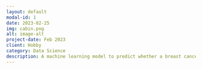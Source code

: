 ```yaml
---
layout: default
modal-id: 1
date: 2023-02-25
img: cabin.png
alt: image-alt
project-date: Feb 2023
client: Hobby
category: Data Science
description: A machine learning model to predict whether a breast cancer tumor is malignant or benign, using various statistical analysis tools. Identified the most accurate model and optimized its hyperparameters for better performance. The model can be used to help medical professionals make more informed decisions in the diagnosis and treatment of breast cancer.
---
```

